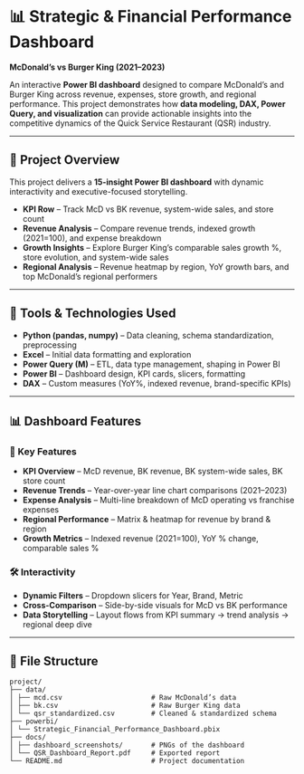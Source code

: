 # 📊 Strategic & Financial Performance Dashboard  
**McDonald’s vs Burger King (2021–2023)**  

An interactive **Power BI dashboard** designed to compare McDonald’s and Burger King across revenue, expenses, store growth, and regional performance. This project demonstrates how **data modeling, DAX, Power Query, and visualization** can provide actionable insights into the competitive dynamics of the Quick Service Restaurant (QSR) industry.  

---

## 🎯 Project Overview  
This project delivers a **15-insight Power BI dashboard** with dynamic interactivity and executive-focused storytelling.  

- **KPI Row** – Track McD vs BK revenue, system-wide sales, and store count  
- **Revenue Analysis** – Compare revenue trends, indexed growth (2021=100), and expense breakdown  
- **Growth Insights** – Explore Burger King’s comparable sales growth %, store evolution, and system-wide sales  
- **Regional Analysis** – Revenue heatmap by region, YoY growth bars, and top McDonald’s regional performers  

---

## 🧰 Tools & Technologies Used  
- **Python (pandas, numpy)** – Data cleaning, schema standardization, preprocessing  
- **Excel** – Initial data formatting and exploration  
- **Power Query (M)** – ETL, data type management, shaping in Power BI  
- **Power BI** – Dashboard design, KPI cards, slicers, formatting  
- **DAX** – Custom measures (YoY%, indexed revenue, brand-specific KPIs)  

---

## 📊 Dashboard Features  

### 🔑 Key Features  
- **KPI Overview** – McD revenue, BK revenue, BK system-wide sales, BK store count  
- **Revenue Trends** – Year-over-year line chart comparisons (2021–2023)  
- **Expense Analysis** – Multi-line breakdown of McD operating vs franchise expenses  
- **Regional Performance** – Matrix & heatmap for revenue by brand & region  
- **Growth Metrics** – Indexed revenue (2021=100), YoY % change, comparable sales %  

### 🛠️ Interactivity  
- **Dynamic Filters** – Dropdown slicers for Year, Brand, Metric  
- **Cross-Comparison** – Side-by-side visuals for McD vs BK performance  
- **Data Storytelling** – Layout flows from KPI summary → trend analysis → regional deep dive  

---

## 📂 File Structure  
```
project/
├── data/
│ ├── mcd.csv                      # Raw McDonald’s data
│ ├── bk.csv                       # Raw Burger King data
│ └── qsr_standardized.csv         # Cleaned & standardized schema
├── powerbi/
│ └── Strategic_Financial_Performance_Dashboard.pbix
├── docs/
│ ├── dashboard_screenshots/       # PNGs of the dashboard
│ └── QSR_Dashboard_Report.pdf     # Exported report
└── README.md                      # Project documentation

```
